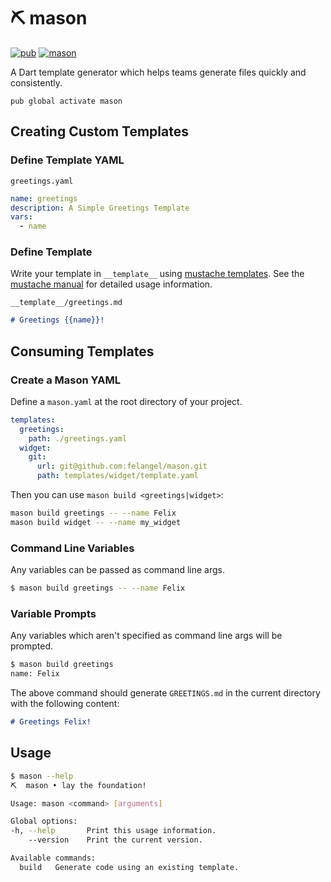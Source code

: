 # ⛏️ mason

[![pub](https://img.shields.io/pub/v/mason.svg)](https://pub.dev/packages/mason)
[![mason](https://github.com/felangel/mason/workflows/mason/badge.svg?branch=master)](https://github.com/felangel/mason/actions)

A Dart template generator which helps teams generate files quickly and consistently.

`pub global activate mason`

## Creating Custom Templates

### Define Template YAML

`greetings.yaml`

```yaml
name: greetings
description: A Simple Greetings Template
vars:
  - name
```

### Define Template

Write your template in `__template__` using [mustache templates](https://mustache.github.io/). See the [mustache manual](https://mustache.github.com/mustache.5.html) for detailed usage information.

`__template__/greetings.md`

```md
# Greetings {{name}}!
```

## Consuming Templates

### Create a Mason YAML

Define a `mason.yaml` at the root directory of your project.

```yaml
templates:
  greetings:
    path: ./greetings.yaml
  widget:
    git:
      url: git@github.com:felangel/mason.git
      path: templates/widget/template.yaml
```

Then you can use `mason build <greetings|widget>`:

```sh
mason build greetings -- --name Felix
mason build widget -- --name my_widget
```

### Command Line Variables

Any variables can be passed as command line args.

```sh
$ mason build greetings -- --name Felix
```

### Variable Prompts

Any variables which aren't specified as command line args will be prompted.

```sh
$ mason build greetings
name: Felix
```

The above command should generate `GREETINGS.md` in the current directory with the following content:

```md
# Greetings Felix!
```

## Usage

```sh
$ mason --help
⛏️  mason • lay the foundation!

Usage: mason <command> [arguments]

Global options:
-h, --help       Print this usage information.
    --version    Print the current version.

Available commands:
  build   Generate code using an existing template.
```
